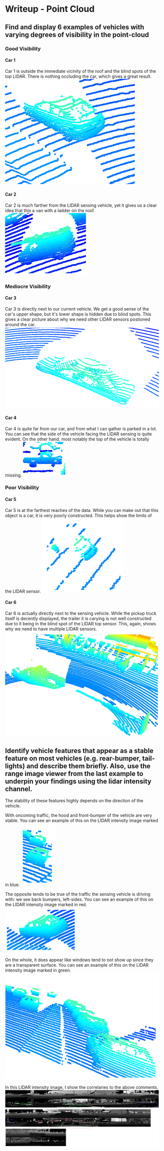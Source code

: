# Writeup - Point Cloud
## Find and display 6 examples of vehicles with varying degrees of visibility in the point-cloud

### Good Visibility
#### Car 1
Car 1 is outside the immediate vicinity of the roof and the blind spots of the top LIDAR. There is nothing occluding the car, which gives a great result. 
![Car Great 1](img/report_car_great_1.png?raw=true)

#### Car 2
Car 2 is much farther from the LIDAR sensing vehicle, yet it gives us a clear idea that this a van with a ladder on the roof. 
![Car Great 2](img/report_car_great_2.png?raw=true)

### Mediocre Visibility
#### Car 3 
Car 3 is directly next to our current vehicle. We get a good sense of the car's upper shape, but it's lower shape is hidden due to blind spots. This gives a clear picture about why we need other LIDAR sensors postioned around the car. 
![Car Ok 1](img/report_car_ok_1.png?raw=true)

#### Car 4
Car 4 is quite far from our car, and from what I can gather is parked in a lot. You can see that the side of the vehicle facing the LIDAR sensing is quite evident. On the other hand, most notably the top of the vehicle is totally missing. 
![Car Ok 2](img/report_car_ok_2.png?raw=true)

### Poor Visibility
#### Car 5
Car 5 is at the farthest reaches of the data. While you can make out that this object is a car, it is very poorly constructed. This helps show the limits of the LIDAR sensor. 
![Car Bad 1](img/report_car_bad_1.png?raw=true)

#### Car 6
Car 6 is actually directly next to the sensing vehicle. While the pickup truck itself is decently displayed, the trailer it is carying is not well constructed due to it being in the blind spot of the LIDAR top sensor. This, again, shows why we need to have multiple LIDAR sensors. 
![Car Bad 2](img/report_car_bad_2.png?raw=true)

## Identify vehicle features that appear as a stable feature on most vehicles (e.g. rear-bumper, tail-lights) and describe them briefly. Also, use the range image viewer from the last example to underpin your findings using the lidar intensity channel.

The stability of these features highly depends on the direction of the vehicle. 

With oncoming traffic, the hood and front-bumper of the vehicle are very stable. You can see an example of this on the LIDAR intensity image marked in blue.
![Oncoming Side](img/report_oncoming_side.png?raw=true)

The opposite tends to be true of the traffic the sensing vehicle is driving with: we see back bumpers, left-sides. You can see an example of this on the LIDAR intensity image marked in red.
![Current Side](img/report_our_side.png?raw=true)

On the whole, it does appear like windows tend to not show up since they are a transparent surface. 
You can see an example of this on the LIDAR intensity image marked in green.
![Windows](img/report_windows.png?raw=true)

In this LIDAR intensity image, I show the correlaries to the above comments.
![Intensity](img/report_range_intensity.png?raw=true)

